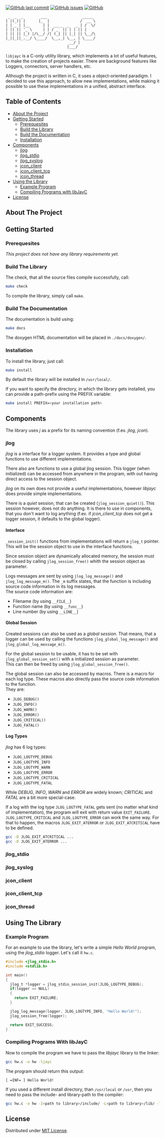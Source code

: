 
[![GitHub last commit](https://img.shields.io/github/last-commit/gnarrf95/libjayc?style=flat-square)]()
[![GitHub issues](https://img.shields.io/github/issues/gnarrf95/libjayc?style=flat-square)](https://github.com/gnarrf95/libjayc/issues)
[![GitHub](https://img.shields.io/github/license/gnarrf95/libjayc?style=flat-square)](https://github.com/gnarrf95/libjayc/blob/master/LICENSE)

```
 _  _  _        ___                _____ 
| |(_)| |      |_  |              /  __ \
| | _ | |__      | |  __ _  _   _ | /  \/
| || || '_ \     | | / _` || | | || |    
| || || |_) |/\__/ /| (_| || |_| || \__/\
|_||_||_.__/ \____/  \__,_| \__, | \____/
                             __/ |       
                            |___/        
```

`libjayc` is a C-only utility library, which implements a lot of useful
features, to make the creation of projects easier. There are background
features like Loggers, connectors, server handlers, etc.

Although the project is written in C, it uses a object-oriented paradigm.
I decided to use this approach, to allow new implementations, while making
it possible to use these implementations in a unified, abstract interface.

## Table of Contents

* [About the Project](#about-the-project)
* [Getting Started](#getting-started)
  * [Prerequesites](#prerequesites)
  * [Build the Library](#build-the-library)
  * [Build the Documentation](#build-the-documentation)
  * [Installation](#installation)
* [Components](#components)
  * [jlog](#jlog)
  * [jlog_stdio](#jlog_stdio)
  * [jlog_syslog](#jlog_syslog)
  * [jcon_client](#jcon_client)
  * [jcon_client_tcp](#jcon_client_tcp)
  * [jcon_thread](#jcon_thread)
* [Using the Library](#using-the-library)
  * [Example Program](#example-program)
  * [Compiling Programs with libJayC](#compiling-programs-with-libjayc)
* [License](#license)

## About The Project

## Getting Started

### Prerequesites
_This project does not have any library requirements yet._

### Build The Library
The check, that all the source files compile successfully, call:
```bash
make check
```

To compile the library, simply call `make`.

### Build The Documentation
The documentation is build using:
```bash
make docs
```

The doxygen HTML documentation will be placed in `./docs/doxygen/`.

### Installation
To install the library, just call:
```bash
make install
```

By default the library will be installed in `/usr/local/`.

If you want to specify the directory, in which the library gets installed,
you can provide a path-prefix using the PREFIX variable:
```bash
make install PREFIX=<your installation path>
```

## Components
The library uses _j_ as a prefix for its naming convention (f.ex. _jlog_, _jcon_).

### jlog
_jlog_ is a interface for a logger system. It provides a type and global
functions to use different implementations.

There also are functions to use a global jlog session. This logger (when
initialized) can be accessed from anywhere in the program, with out having
direct access to the session object.

_jlog_ on its own does not provide a useful implementations, however _libjayc_
does provide simple implementations.

There is a _quiet_ session, that can be created (`jlog_session_quiet()`).
This session however, does not do anything. It is there to use in components,
that you don't want to log anything (f.ex. if _jcon\_client\_tcp_ does not
get a logger session, it defaults to the global logger).

#### Interface
`_session_init()` functions from implementations will return a `jlog_t`
pointer. This will be the session object to use in the interface functions.

Since session object are dynamically allocated memory, the session must
be closed by calling `jlog_session_free()` whith the session object as
parameter.   

Logs messages are sent by using `jlog_log_message()` and `jlog_log_message_m()`.
The `_m` suffix states, that the function is including source code
information in its log messages.   
The source code information are:
* Filename (by using `__FILE__`)
* Function name (by using `__func__`)
* Line number (by using `__LINE__`)

#### Global Session
Created sessions can also be used as a _global session_. That means, that
a logger can be used by calling the functions `jlog_global_log_message()` and
`jlog_global_log_message_m()`.

For the global session to be usable, it has to be set with
`jlog_global_session_set()` with a initialized session as parameter.   
This can then be freed by using `jlog_global_session_free()`.

The global session can also be accessed by macros. There is a macro for
each log type. These macros also directly pass the source code information
to the function.   
They are:
* `JLOG_DEBUG()`
* `JLOG_INFO()`
* `JLOG_WARN()`
* `JLOG_ERROR()`
* `JLOG_CRITICAL()`
* `JLOG_FATAL()`

#### Log Types
_jlog_ has 6 log types:
* `JLOG_LOGTYPE_DEBUG`
* `JLOG_LOGTYPE_INFO`
* `JLOG_LOGTYPE_WARN`
* `JLOG_LOGTYPE_ERROR`
* `JLOG_LOGTYPE_CRITICAL`
* `JLOG_LOGTYPE_FATAL`

While _DEBUG_, _INFO_, _WARN_ and _ERROR_ are widely known; _CRITICAL_ and
_FATAL_ are a bit more special-case.

If a log with the log type `JLOG_LOGTYPE_FATAL` gets sent (no matter what
kind of implementation), the program will exit with return value
`EXIT_FAILURE`.   
`JLOG_LOGTYPE_CRITICAL` and `JLOG_LOGTYPE_ERROR` can work the same way. For
that to happen, the macros `JLOG_EXIT_ATERROR` or `JLOG_EXIT_ATCRITICAL`
have to be defined.
```bash
gcc -D JLOG_EXIT_ATCRITICAL ...
gcc -D JLOG_EXIT_ATERROR ...
```

### jlog_stdio
### jlog_syslog
### jcon_client
### jcon_client_tcp
### jcon_thread

## Using The Library

### Example Program
For an example to use the library, let's write a simple _Hello World_
program, using the _jlog\_stdio_ logger. Let's call it `hw.c`.

```c
#include <jlog_stdio.h>
#include <stdlib.h>

int main()
{
  jlog_t *logger = jlog_stdio_session_init(JLOG_LOGTYPE_DEBUG);
  if(logger == NULL)
  {
    return EXIT_FAILURE;
  }

  jlog_log_message(logger, JLOG_LOGTYPE_INFO, "Hello World!");
  jlog_session_free(logger);

  return EXIT_SUCCESS;
}
```
### Compiling Programs With libJayC
Now to compile the program we have to pass the _libjayc_ library to the
linker:
```bash
gcc hw.c -o hw -ljayc
```

The program should return this output:
```
[ =INF= ] Hello World!
```

If you used a different install directory, than `/usr/local` or `/usr`, then
you need to pass the include- and library-path to the compiler:
```bash
gcc hw.c -o hw -I<path to library>/include/ -L<path to library>/lib/ -ljayc
```

## License
Distributed under [MIT License](LICENSE).